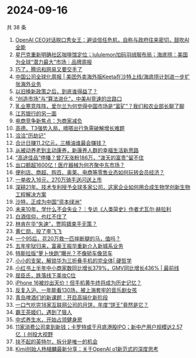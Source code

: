 # 2024-09-16

共 38 条

<!-- BEGIN 36KR -->
<!-- 最后更新时间 2024-09-16 11:07:15 +0800 -->
1. [OpenAI CEO对话脱口秀女王：避谈信任危机，自称与政府往来密切，鼓吹AI全能](https://36kr.com/p/2951159947092103)
1. [星巴克重新明确社区咖啡馆定位；lululemon加码羽绒服布局；海底捞：美国为全球“潜力最大”市场｜品牌周报](https://36kr.com/p/2950571362148483)
1. [巧了，腾讯和网易又要交手了](https://36kr.com/p/2949921268703364)
1. [中国公司全球化周报 | 美团外卖海外版Keeta在沙特上线/海底捞计划进一步扩张海外业务](https://36kr.com/p/2949763340116103)
1. [以旧换新政策之后，到底谁得益了？](https://36kr.com/p/2949408139256200)
1. [“创造市场”与“算法进化”，中美AI竞速的岔路口](https://36kr.com/p/2949844012015239)
1. [乳业寒意阵阵，爱尔兰为何觉得中国市场是“富矿”？我们和农业部长聊了聊](https://36kr.com/p/2949914700177542)
1. [江苏银行的另一面](https://36kr.com/p/2949838046453896)
1. [电商竞争新焦点：为商家减负](https://36kr.com/p/2949650938536321)
1. [高德、T3强势入局，嘀嗒出行急需破解增长难题](https://36kr.com/p/2949850092740742)
1. [洽洽“历劫记”](https://36kr.com/p/2949849910075529)
1. [合计日赚11.2亿元，三桶油谁最会赚钱？](https://36kr.com/p/2948130938101384)
1. [从被动养老到主动康养，新康养人群的幸福生活新思路](https://36kr.com/p/2949684442668932)
1. [“高途佳品”停播？曾7天涨粉186万，“泼天的富贵”留不住](https://36kr.com/p/2949887307604359)
1. [出口额超1600亿！医疗器械为何齐聚中东市场？](https://36kr.com/p/2950543807996291)
1. [便利店、商超、购百、奥莱、电商等零售业态如何玩转会员经济？](https://36kr.com/p/2949909956190337)
1. [一单收入16元，270万骑手送闪送上市](https://36kr.com/p/2950820254867848)
1. [深耕21年、技术专利授予全球多家公司，这家企业如何用合成生物学创新生物工程解决方案](https://36kr.com/p/2950543856558466)
1. [沙特，正成为中国“资本绿洲”](https://36kr.com/p/2950799475171713)
1. [未来10年，学什么不会失业？｜专访《人类简史》作者尤瓦尔·赫拉利](https://36kr.com/p/2949755394859144)
1. [白酒信仰，也扛不住了](https://36kr.com/p/2951049283149957)
1. [林肯在华“失速”，贾鸣镝束手无策？](https://36kr.com/p/2949846987906693)
1. [黄仁勋，投了李飞飞](https://36kr.com/p/2950951598366856)
1. [一个95后，花20万救一匹摔断腿的马，值吗？](https://36kr.com/p/2949753388851328)
1. [五年牢狱归来，富豪王振华重新介入新城系业务](https://36kr.com/p/2951452708691591)
1. [特斯拉版“萝卜快跑”曝光？不像轿车像货车](https://36kr.com/p/2950754177737096)
1. [小小的支架，解锁华为三折叠手机的完全体| 硬哲学](https://36kr.com/p/2949359134564487)
1. [小红书上半年中小商家数同比增长379%，GMV同比增长436% | 最前线](https://36kr.com/p/2949282167693698)
1. [屈臣氏，跌落线下美妆C位](https://36kr.com/p/2949858006294149)
1. [iPhone 16被炒出天价！但手机黄牛终将成为历史记忆？](https://36kr.com/p/2949911655276424)
1. [反复入沪、一年能看130场，被上海套牢的音乐剧女孩](https://36kr.com/p/2949751263568258)
1. [青岛啤酒们的新课题：开启高端化新阶段](https://36kr.com/p/2949950675345537)
1. [一口气吃完18家互联网公司的月饼，年度“饼王”竟然是它？](https://36kr.com/p/2949881197764741)
1. [霸王茶姬们，遇到了狠人](https://36kr.com/p/2950602895810945)
1. [中式养生水，开始占领健身房](https://36kr.com/p/2949983078211968)
1. [11家消费公司拿到新钱；卡罗特或于月底港股IPO；新中产用户规模达2.57亿 丨创投大视野](https://36kr.com/p/2948434260171397)
1. [扶不起的英特尔，拆分是唯一的机会](https://36kr.com/p/2942987183282823)
1. [Kimi创始人杨植麟最新分享：关于OpenAI o1新范式的深度思考](https://36kr.com/p/2949987842891906)
<!-- END 36KR -->